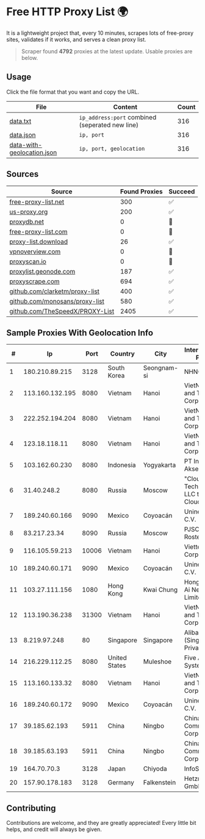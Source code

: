 
# Free HTTP Proxy List 🌍

It is a lightweight project that, every 10 minutes, scrapes lots of free-proxy sites, validates if it works, and serves a clean proxy list.


> Scraper found **4792** proxies at the latest update. Usable proxies are below.

## Usage

Click the file format that you want and copy the URL.


|File|Content|Count|
|----|-------|-----|
|[data.txt](https://raw.githubusercontent.com/themiralay/Proxy-List-World/master/data.txt)|`ip_address:port` combined (seperated new line)|316|
|[data.json](https://raw.githubusercontent.com/themiralay/Proxy-List-World/master/data.json)|`ip, port`|316|
|[data-with-geolocation.json](https://raw.githubusercontent.com/themiralay/Proxy-List-World/master/data-with-geolocation.json)|`ip, port, geolocation`|316|

## Sources

|Source|Found Proxies|Succeed|
|------|-------------|-------|
|[free-proxy-list.net](https://free-proxy-list.net)|300|✅|
|[us-proxy.org](https://www.us-proxy.org)|200|✅|
|[proxydb.net](http://proxydb.net)|0|🚫|
|[free-proxy-list.com](https://free-proxy-list.com/?page=&port=&type%5B%5D=http&type%5B%5D=https&up_time=0&search=Search)|0|🚫|
|[proxy-list.download](https://www.proxy-list.download/HTTP)|26|✅|
|[vpnoverview.com](https://vpnoverview.com/privacy/anonymous-browsing/free-proxy-servers)|0|🚫|
|[proxyscan.io](https://www.proxyscan.io)|0|🚫|
|[proxylist.geonode.com](https://proxylist.geonode.com/api/proxy-list?limit=300&page=1&sort_by=lastChecked&sort_type=desc&protocols=http,https)|187|✅|
|[proxyscrape.com](https://api.proxyscrape.com/v2/?request=displayproxies&protocol=http&timeout=10000&country=all&ssl=all&anonymity=all)|694|✅|
|[github.com/clarketm/proxy-list](https://raw.githubusercontent.com/clarketm/proxy-list/master/proxy-list-raw.txt)|400|✅|
|[github.com/monosans/proxy-list](https://raw.githubusercontent.com/monosans/proxy-list/main/proxies/http.txt)|580|✅|
|[github.com/TheSpeedX/PROXY-List](https://raw.githubusercontent.com/TheSpeedX/PROXY-List/master/http.txt)|2405|✅|


## Sample Proxies With Geolocation Info

|#|Ip|Port|Country|City|Internet Service Provider|
|-|--|----|-------|----|-------------------------|
|1|180.210.89.215|3128|South Korea|Seongnam-si|NHNCLOUD|
|2|113.160.132.195|8080|Vietnam|Hanoi|VietNam Post and Telecom Corporation|
|3|222.252.194.204|8080|Vietnam|Hanoi|VietNam Post and Telecom Corporation|
|4|123.18.118.11|8080|Vietnam|Hanoi|VietNam Post and Telecom Corporation|
|5|103.162.60.230|8080|Indonesia|Yogyakarta|PT Indo Prima Akses|
|6|31.40.248.2|8080|Russia|Moscow|"Cloud Technologies" LLC trading as Cloud.ru|
|7|189.240.60.166|9090|Mexico|Coyoacán|Uninet S.A. de C.V.|
|8|83.217.23.34|8090|Russia|Moscow|PJSC Rostelecom|
|9|116.105.59.213|10006|Vietnam|Hanoi|Viettel Corporation|
|10|189.240.60.171|9090|Mexico|Coyoacán|Uninet S.A. de C.V.|
|11|103.27.111.156|1080|Hong Kong|Kwai Chung|Hong Kong San Ai Net Int'l Limited|
|12|113.190.36.238|31300|Vietnam|Hanoi|VietNam Post and Telecom Corporation|
|13|8.219.97.248|80|Singapore|Singapore|Alibaba Cloud (Singapore) Private Limited|
|14|216.229.112.25|8080|United States|Muleshoe|Five Area Systems, LLC|
|15|113.160.133.32|8080|Vietnam|Hanoi|VietNam Post and Telecom Corporation|
|16|189.240.60.172|9090|Mexico|Coyoacán|Uninet S.A. de C.V.|
|17|39.185.62.193|5911|China|Ningbo|China Mobile Communications Corporation|
|18|39.185.63.193|5911|China|Ningbo|China Mobile Communications Corporation|
|19|164.70.70.3|3128|Japan|Chiyoda|InfoSphere|
|20|157.90.178.183|3128|Germany|Falkenstein|Hetzner Online GmbH|



## Contributing

Contributions are welcome, and they are greatly appreciated! Every
little bit helps, and credit will always be given.


